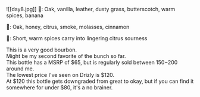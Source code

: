 ![[day8.jpg]]
👃: Oak, vanilla, leather, dusty grass, butterscotch, warm spices, banana

👅: Oak, honey, citrus, smoke, molasses, cinnamon

🏁: Short, warm spices carry into lingering citrus sourness

This is a very good bourbon.  
Might be my second favorite of the bunch so far.  
This bottle has a MSRP of $65, but is regularly sold between $150-$200 around me.  
The lowest price I've seen on Drizly is $120.  
At $120 this bottle gets downgraded from great to okay, but if you can find it somewhere for under $80, it's a no brainer.
